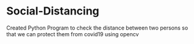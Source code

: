 # Social-Distancing

Created Python Program to check the distance between two persons so that we can protect them from covid19 using opencv
